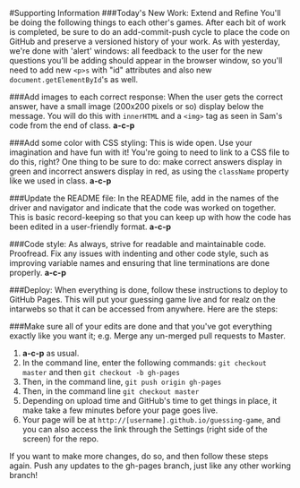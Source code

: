 #Supporting Information
###Today's New Work: Extend and Refine
You'll be doing the following things to each other's games. After each bit of work is completed, be sure to do an add-commit-push cycle to place the code on GitHub and preserve a versioned history of your work. As with yesterday, we're done with 'alert' windows: all feedback to the user for the new questions you'll be adding should appear in the browser window, so you'll need to add new `<p>s` with "id" attributes and also new `document.getElementById`'s as well.

###Add images to each correct response:
When the user gets the correct answer, have a small image (200x200 pixels or so) display below the message. You will do this with `innerHTML` and a `<img>` tag as seen in Sam's code from the end of class. **a-c-p**

###Add some color with CSS styling:
This is wide open. Use your imagination and have fun with it! You're going to need to link to a CSS file to do this, right? One thing to be sure to do: make correct answers display in green and incorrect answers display in red, as using the `className` property like we used in class. **a-c-p**

###Update the README file:
In the README file, add in the names of the driver and navigator and indicate that the code was worked on together. This is basic record-keeping so that you can keep up with how the code has been edited in a user-friendly format.  **a-c-p**

###Code style:
As always, strive for readable and maintainable code. Proofread. Fix any issues with indenting and other code style, such as improving variable names and ensuring that line terminations are done properly. **a-c-p**

###Deploy:
When everything is done, follow these instructions to deploy to GitHub Pages. This will put your guessing game live and for realz on the intarwebs so that it can be accessed from anywhere. Here are the steps:

###Make sure all of your edits are done and that you've got everything exactly like you want it; e.g. Merge any un-merged pull requests to Master.
1. **a-c-p** as usual.
2. In the command line, enter the following commands: `git checkout master` and then `git checkout -b gh-pages`
3. Then, in the command line, `git push origin gh-pages`
4. Then, in the command line `git checkout master`
5. Depending on upload time and GitHub's time to get things in place, it make take a few minutes before your page goes live.
6. Your page will be at `http://[username].github.io/guessing-game`, and you can also access the link through the Settings (right side of the screen) for the repo.

If you want to make more changes, do so, and then follow these steps again. Push any updates to the gh-pages branch, just like any other working branch!
